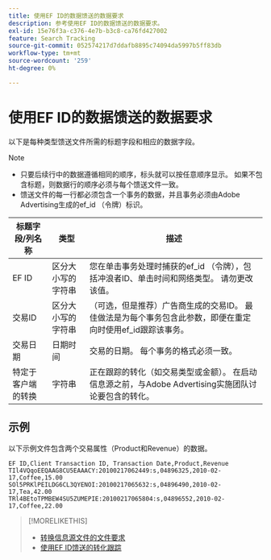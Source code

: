 ```yaml
---
title: 使用EF ID的数据馈送的数据要求
description: 参考使用EF ID的数据馈送的数据要求。
exl-id: 15e76f3a-c376-4e7b-b3c8-ca76fd427002
feature: Search Tracking
source-git-commit: 052574217d7ddafb8895c74094da5997b5ff83db
workflow-type: tm+mt
source-wordcount: '259'
ht-degree: 0%

---
```


# 使用EF ID的数据馈送的数据要求

以下是每种类型馈送文件所需的标题字段和相应的数据字段。

>[!NOTE]
>* 只要后续行中的数据遵循相同的顺序，标头就可以按任意顺序显示。 如果不包含标题，则数据行的顺序必须与每个馈送文件一致。
>* 馈送文件的每一行都必须包含一个事务的数据，并且事务必须由Adobe Advertising生成的ef_id （令牌）标识。

| 标题字段/列名称 | 类型 | 描述 |
| ---- | ---- | ---- |
| EF ID | 区分大小写的字符串 | 您在单击事务处理时捕获的ef_id （令牌），包括冲浪者ID、单击时间和网络类型。 请勿更改该值。 |
| 交易ID | 区分大小写的字符串 | （可选，但是推荐）广告商生成的交易ID。 最佳做法是为每个事务包含此参数，即便在重定向时使用ef_id跟踪该事务。 |
| 交易日期 | 日期时间 | 交易的日期。 每个事务的格式必须一致。 |
| 特定于客户端的转换 | 字符串 | 正在跟踪的转化（如交易类型或金额）。 在启动信息源之前，与Adobe Advertising实施团队讨论要包含的转化。 |

## 示例

以下示例文件包含两个交易属性（Product和Revenue）的数据。

```
EF ID,Client Transaction ID, Transaction Date,Product,Revenue
TIl4VQqoEEQAAG8CU5EAAACY:20100217062449:s,04896325,2010-02-17,Coffee,15.00
SOl5PRKlPEILDG6CL3QYENOI:20100217065632:s,04896490,2010-02-17,Tea,42.00
TRl4BEtoTPMBEW4SU5ZUMEPIE:20100217065804:s,04896552,2010-02-17,Coffee,22.00
```

>[!MORELIKETHIS]
>
>* [转换信息源文件的文件要求](feed-file-requirements.md)
>* [使用EF ID馈送的转化跟踪](/help/search-social-commerce/tracking/feed-efid.md)
